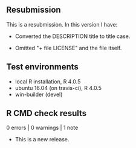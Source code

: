## Resubmission
This is a resubmission. In this version I have:

* Converted the DESCRIPTION title to title case.

* Omitted "+ file LICENSE" and the file itself.

## Test environments
* local R installation, R 4.0.5
* ubuntu 16.04 (on travis-ci), R 4.0.5
* win-builder (devel)

## R CMD check results

0 errors | 0 warnings | 1 note

* This is a new release.
